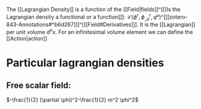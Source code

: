 The [[Lagrangian Density]] is a function of the [[Field|fields]]^[[[Is the Lagrangian density a functional or a function]]]: $\mathcal{L}(\phi^r,\phi^r_{,\mu},q^\mu)$^[[[zotero-843-Annotations#^b6d267]]]^[[[Field#Derivatives]]]. It is the [[Lagrangian]] per unit volume $\mathrm{d}^nx$. For an infinitesimal volume element we can define the [[Action|action]]

# Particular lagrangian densities

## Free scalar field:
$-\frac{1}{2} (\partial \phi)^2-\frac{1}{2} m^2 \phi^2$